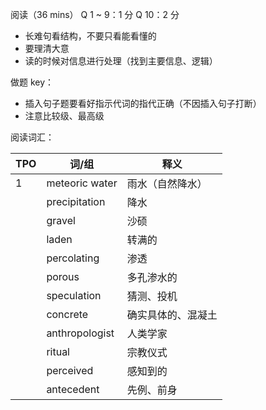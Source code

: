 阅读（36 mins）
Q 1 ~ 9：1 分
Q 10：2 分
- 长难句看结构，不要只看能看懂的
- 要理清大意
- 读的时候对信息进行处理（找到主要信息、逻辑）

做题 key：
- 插入句子题要看好指示代词的指代正确（不因插入句子打断）
- 注意比较级、最高级

阅读词汇：

| TPO | 词/组            | 释义        |
| --- | -------------- | --------- |
| 1   | meteoric water | 雨水（自然降水）  |
|     | precipitation  | 降水        |
|     | gravel         | 沙硕        |
|     | laden          | 转满的       |
|     | percolating    | 渗透        |
|     | porous         | 多孔渗水的     |
|     | speculation    | 猜测、投机     |
|     | concrete       | 确实具体的、混凝土 |
|     | anthropologist | 人类学家      |
|     | ritual         | 宗教仪式      |
|     | perceived      | 感知到的      |
|     | antecedent     | 先例、前身     |
